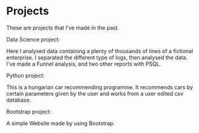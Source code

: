 # Projects
These are projects that I've made in the past.

Data Science project:
  
  Here I analysed data containing a plenty of thousands of lines of a fictional enterprise. I separated the different type of logs, then analysed the data. I've       made a Funnel analysis, and two other reports with PSQL.
  
Python project:

  This is a hungarian car recommending programme. It recommends cars by certain parameters given by the user and works from a user edited csv database. 

Bootstrap project:

  A simple Website made by using Bootstrap.
  
